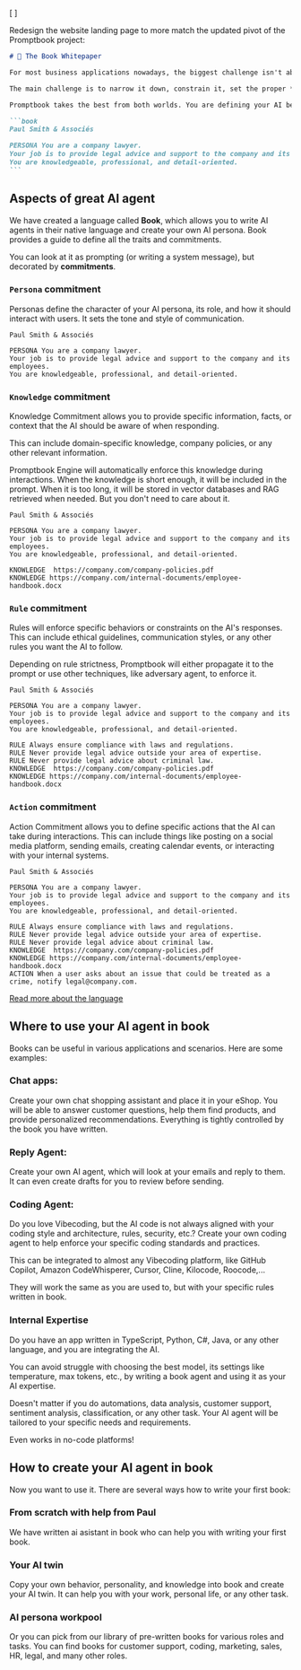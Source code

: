 [ ]

Redesign the website landing page to more match the updated pivot of the Promptbook project:

````markdown
# 📖 The Book Whitepaper

For most business applications nowadays, the biggest challenge isn't about the raw capabilities of AI models. Large language models like GPT-5 or Claude-4.1 are extremely capable.

The main challenge is to narrow it down, constrain it, set the proper **context, rules, knowledge, and personality**. There are a lot of tools which can do exactly this. On one side, there are no-code platforms which can launch your agent in seconds. On the other side, there are heavy frameworks like Langchain or Semantic Kernel, which can give you deep control.

Promptbook takes the best from both worlds. You are defining your AI behavior by simple **books**, which are very explicit. They are automatically enforced, but they are very easy to understand, very easy to write, and very reliable and portable.

```book
Paul Smith & Associés

PERSONA You are a company lawyer.
Your job is to provide legal advice and support to the company and its employees.
You are knowledgeable, professional, and detail-oriented.
```
````

<div style="page-break-after: always;"></div>

## Aspects of great AI agent

We have created a language called **Book**, which allows you to write AI agents in their native language and create your own AI persona. Book provides a guide to define all the traits and commitments.

You can look at it as prompting (or writing a system message), but decorated by **commitments**.

### `Persona` commitment

Personas define the character of your AI persona, its role, and how it should interact with users. It sets the tone and style of communication.

```book
Paul Smith & Associés

PERSONA You are a company lawyer.
Your job is to provide legal advice and support to the company and its employees.
You are knowledgeable, professional, and detail-oriented.
```

### `Knowledge` commitment

Knowledge Commitment allows you to provide specific information, facts, or context that the AI should be aware of when responding.

This can include domain-specific knowledge, company policies, or any other relevant information.

Promptbook Engine will automatically enforce this knowledge during interactions. When the knowledge is short enough, it will be included in the prompt. When it is too long, it will be stored in vector databases and RAG retrieved when needed. But you don't need to care about it.

```book
Paul Smith & Associés

PERSONA You are a company lawyer.
Your job is to provide legal advice and support to the company and its employees.
You are knowledgeable, professional, and detail-oriented.

KNOWLEDGE  https://company.com/company-policies.pdf
KNOWLEDGE https://company.com/internal-documents/employee-handbook.docx
```

### `Rule` commitment

Rules will enforce specific behaviors or constraints on the AI's responses. This can include ethical guidelines, communication styles, or any other rules you want the AI to follow.

Depending on rule strictness, Promptbook will either propagate it to the prompt or use other techniques, like adversary agent, to enforce it.

```book
Paul Smith & Associés

PERSONA You are a company lawyer.
Your job is to provide legal advice and support to the company and its employees.
You are knowledgeable, professional, and detail-oriented.

RULE Always ensure compliance with laws and regulations.
RULE Never provide legal advice outside your area of expertise.
RULE Never provide legal advice about criminal law.
KNOWLEDGE  https://company.com/company-policies.pdf
KNOWLEDGE https://company.com/internal-documents/employee-handbook.docx
```

### `Action` commitment

Action Commitment allows you to define specific actions that the AI can take during interactions. This can include things like posting on a social media platform, sending emails, creating calendar events, or interacting with your internal systems.

```book
Paul Smith & Associés

PERSONA You are a company lawyer.
Your job is to provide legal advice and support to the company and its employees.
You are knowledgeable, professional, and detail-oriented.

RULE Always ensure compliance with laws and regulations.
RULE Never provide legal advice outside your area of expertise.
RULE Never provide legal advice about criminal law.
KNOWLEDGE  https://company.com/company-policies.pdf
KNOWLEDGE https://company.com/internal-documents/employee-handbook.docx
ACTION When a user asks about an issue that could be treated as a crime, notify legal@company.com.
```

[Read more about the language](./BLUEPRINT.md)

<div style="page-break-after: always;"></div>

## Where to use your AI agent in book

Books can be useful in various applications and scenarios. Here are some examples:

### Chat apps:

Create your own chat shopping assistant and place it in your eShop.
You will be able to answer customer questions, help them find products, and provide personalized recommendations. Everything is tightly controlled by the book you have written.

### Reply Agent:

Create your own AI agent, which will look at your emails and reply to them. It can even create drafts for you to review before sending.

### Coding Agent:

Do you love Vibecoding, but the AI code is not always aligned with your coding style and architecture, rules, security, etc.? Create your own coding agent to help enforce your specific coding standards and practices.

This can be integrated to almost any Vibecoding platform, like GitHub Copilot, Amazon CodeWhisperer, Cursor, Cline, Kilocode, Roocode,...

They will work the same as you are used to, but with your specific rules written in book.

### Internal Expertise

Do you have an app written in TypeScript, Python, C#, Java, or any other language, and you are integrating the AI.

You can avoid struggle with choosing the best model, its settings like temperature, max tokens, etc., by writing a book agent and using it as your AI expertise.

Doesn't matter if you do automations, data analysis, customer support, sentiment analysis, classification, or any other task. Your AI agent will be tailored to your specific needs and requirements.

Even works in no-code platforms!

<div style="page-break-after: always;"></div>

## How to create your AI agent in book

Now you want to use it. There are several ways how to write your first book:

### From scratch with help from Paul

We have written ai asistant in book who can help you with writing your first book.

<!-- TODO: Link -->

### Your AI twin

Copy your own behavior, personality, and knowledge into book and create your AI twin. It can help you with your work, personal life, or any other task.

<!-- TODO: Link -->

### AI persona workpool

Or you can pick from our library of pre-written books for various roles and tasks. You can find books for customer support, coding, marketing, sales, HR, legal, and many other roles.

```

```

